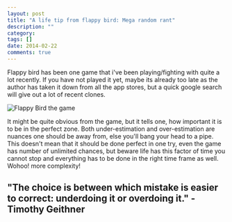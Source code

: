 ```yaml
---
layout: post
title: "A life tip from flappy bird: Mega random rant"
description: ""
category: 
tags: []
date: 2014-02-22
comments: true
---
```

Flappy bird has been one game that i've been playing/fighting with quite a lot recently. If you have not played it yet, maybe its already too late as the author has taken it down from all the app stores, but a quick google search will give out a lot of recent clones.

![Flappy Bird the game](http://upload.wikimedia.org/wikipedia/en/thumb/c/c7/Flappy_Bird_gameplay.jpeg/270px-Flappy_Bird_gameplay.jpeg)

It might be quite obvious from the game, but it tells one, how important it is to be in the perfect zone. Both under-estimation and over-estimation are nuances one should be away from, else you'll bang your head to a pipe. This doesn't mean that it should be done perfect in one try, even the game has number of unlimited chances, but beware life has this factor of time you cannot stop and everything has to be done in the right time frame as well. Wohoo! more complexity!

## "The choice is between which mistake is easier to correct: underdoing it or overdoing it." -Timothy Geithner
